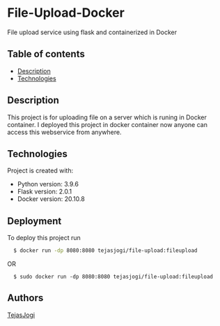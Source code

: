 # File-Upload-Docker

File upload service using flask and containerized in Docker

## Table of contents
* [Description](#description)
* [Technologies](#technologies)

## Description
This project is for uploading file on a server which is runing in Docker container.
I deployed this project in docker container now anyone can access this webservice from anywhere.
	
## Technologies
Project is created with:
* Python version: 3.9.6
* Flask version: 2.0.1
* Docker version: 20.10.8
	
## Deployment

To deploy this project run

```bash
  $ docker run -dp 8080:8080 tejasjogi/file-upload:fileupload
```
OR

```
  $ sudo docker run -dp 8080:8080 tejasjogi/file-upload:fileupload
```
## Authors

[TejasJogi](https://www.github.com/TejasJogi)
